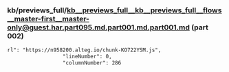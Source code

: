### kb/previews_full/kb__previews_full__kb__previews_full__flows__master-first__master-only@guest.har.part095.md.part001.md.part001.md (part 002)

```md
rl": "https://n958200.alteg.io/chunk-KO722YSM.js",
                  "lineNumber": 0,
                  "columnNumber": 286
```

```
